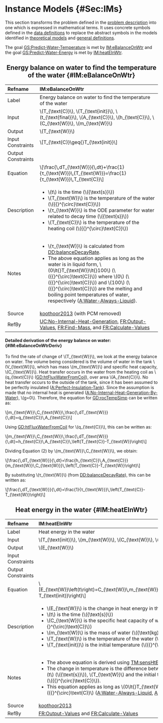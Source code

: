# Instance Models {#Sec:IMs}

This section transforms the problem defined in the [problem description](./SecProbDesc.md#Sec:ProbDesc) into one which is expressed in mathematical terms. It uses concrete symbols defined in the [data definitions](./SecDDs.md#Sec:DDs) to replace the abstract symbols in the models identified in [theoretical models](./SecTMs.md#Sec:TMs) and [general definitions](./SecGDs.md#Sec:GDs).

The goal [GS:Predict-Water-Temperature](./SecGoalStmt.md#waterTempGS) is met by [IM:eBalanceOnWtr](./SecIMs.md#IM:eBalanceOnWtr) and the goal [GS:Predict-Water-Energy](./SecGoalStmt.md#waterEnergyGS) is met by [IM:heatEInWtr](./SecIMs.md#IM:heatEInWtr).

<div align="center">

## Energy balance on water to find the temperature of the water {#IM:eBalanceOnWtr}

</div>

|Refname           |IM:eBalanceOnWtr                                                                                                                                                                                                                                                                                                                                                                                                                                                            |
|:-----------------|:---------------------------------------------------------------------------------------------------------------------------------------------------------------------------------------------------------------------------------------------------------------------------------------------------------------------------------------------------------------------------------------------------------------------------------------------------------------------------|
|Label             |Energy balance on water to find the temperature of the water                                                                                                                                                                                                                                                                                                                                                                                                                |
|Input             |\\(T\_{\text{C}}\\), \\(T\_{\text{init}}\\), \\(t\_{\text{final}}\\), \\(A\_{\text{C}}\\), \\(h\_{\text{C}}\\), \\(C\_{\text{W}}\\), \\(m\_{\text{W}}\\)                                                                                                                                                                                                                                                                                                                    |
|Output            |\\(T\_{\text{W}}\\)                                                                                                                                                                                                                                                                                                                                                                                                                                                         |
|Input Constraints |\\[T\_{\text{C}}\geq{}T\_{\text{init}}\\]                                                                                                                                                                                                                                                                                                                                                                                                                                   |
|Output Constraints|                                                                                                                                                                                                                                                                                                                                                                                                                                                                            |
|Equation          |\\[\frac{\\,dT\_{\text{W}}}{\\,dt}+\frac{1}{τ\_{\text{W}}}\\,{T\_{\text{W}}}=\frac{1}{τ\_{\text{W}}}\\,T\_{\text{C}}\\]                                                                                                                                                                                                                                                                                                                                                     |
|Description       |<ul><li>\\(t\\) is the time (\\({\text{s}}\\))</li><li>\\(T\_{\text{W}}\\) is the temperature of the water (\\({{}^{\circ}\text{C}}\\))</li><li>\\(τ\_{\text{W}}\\) is the ODE parameter for water related to decay time (\\({\text{s}}\\))</li><li>\\(T\_{\text{C}}\\) is the temperature of the heating coil (\\({{}^{\circ}\text{C}}\\))</li></ul>                                                                                                                       |
|Notes             |<ul><li>\\(τ\_{\text{W}}\\) is calculated from [DD:balanceDecayRate](./SecDDs.md#DD:balanceDecayRate).</li><li>The above equation applies as long as the water is in liquid form, \\(0\lt{}T\_{\text{W}}\lt{}100\\) (\\({{}^{\circ}\text{C}}\\)) where \\(0\\) (\\({{}^{\circ}\text{C}}\\)) and \\(100\\) (\\({{}^{\circ}\text{C}}\\)) are the melting and boiling point temperatures of water, respectively ([A:Water-Always-Liquid](./SecAssumps.md#assumpWAL)).</li></ul>|
|Source            |[koothoor2013](./SecReferences.md#koothoor2013) (with PCM removed)                                                                                                                                                                                                                                                                                                                                                                                                          |
|RefBy             |[UC:No-Internal-Heat-Generation](./SecUCs.md#unlikeChgNIHG), [FR:Output-Values](./SecFRs.md#outputValues), [FR:Find-Mass](./SecFRs.md#findMass), and [FR:Calculate-Values](./SecFRs.md#calcValues)                                                                                                                                                                                                                                                                          |

#### Detailed derivation of the energy balance on water: {#IM:eBalanceOnWtrDeriv}

To find the rate of change of \\(T\_{\text{W}}\\), we look at the energy balance on water. The volume being considered is the volume of water in the tank \\(V\_{\text{W}}\\), which has mass \\(m\_{\text{W}}\\) and specific heat capacity, \\(C\_{\text{W}}\\). Heat transfer occurs in the water from the heating coil as \\(q\_{\text{C}}\\) ([GD:htFluxWaterFromCoil](./SecGDs.md#GD:htFluxWaterFromCoil)), over area \\(A\_{\text{C}}\\). No heat transfer occurs to the outside of the tank, since it has been assumed to be perfectly insulated ([A:Perfect-Insulation-Tank](./SecAssumps.md#assumpPIT)). Since the assumption is made that no internal heat is generated ([A:No-Internal-Heat-Generation-By-Water](./SecAssumps.md#assumpNIHGBW)), \\(g=0\\). Therefore, the equation for [GD:rocTempSimp](./SecGDs.md#GD:rocTempSimp) can be written as:

\\[m\_{\text{W}}\\,C\_{\text{W}}\\,\frac{\\,dT\_{\text{W}}}{\\,dt}=q\_{\text{C}}\\,A\_{\text{C}}\\]

Using [GD:htFluxWaterFromCoil](./SecGDs.md#GD:htFluxWaterFromCoil) for \\(q\_{\text{C}}\\), this can be written as:

\\[m\_{\text{W}}\\,C\_{\text{W}}\\,\frac{\\,dT\_{\text{W}}}{\\,dt}=h\_{\text{C}}\\,A\_{\text{C}}\\,\left(T\_{\text{C}}-T\_{\text{W}}\right)\\]

Dividing Equation (2) by \\(m\_{\text{W}}\\,C\_{\text{W}}\\), we obtain:

\\[\frac{\\,dT\_{\text{W}}}{\\,dt}=\frac{h\_{\text{C}}\\,A\_{\text{C}}}{m\_{\text{W}}\\,C\_{\text{W}}}\\,\left(T\_{\text{C}}-T\_{\text{W}}\right)\\]

By substituting \\(τ\_{\text{W}}\\) (from [DD:balanceDecayRate](./SecDDs.md#DD:balanceDecayRate)), this can be written as:

\\[\frac{\\,dT\_{\text{W}}}{\\,dt}=\frac{1}{τ\_{\text{W}}}\\,\left(T\_{\text{C}}-T\_{\text{W}}\right)\\]

<div align="center">

## Heat energy in the water {#IM:heatEInWtr}

</div>

|Refname           |IM:heatEInWtr                                                                                                                                                                                                                                                                                                                                                                                                                                                                                                                         |
|:-----------------|:-------------------------------------------------------------------------------------------------------------------------------------------------------------------------------------------------------------------------------------------------------------------------------------------------------------------------------------------------------------------------------------------------------------------------------------------------------------------------------------------------------------------------------------|
|Label             |Heat energy in the water                                                                                                                                                                                                                                                                                                                                                                                                                                                                                                              |
|Input             |\\(T\_{\text{init}}\\), \\(m\_{\text{W}}\\), \\(C\_{\text{W}}\\), \\(m\_{\text{W}}\\)                                                                                                                                                                                                                                                                                                                                                                                                                                                 |
|Output            |\\(E\_{\text{W}}\\)                                                                                                                                                                                                                                                                                                                                                                                                                                                                                                                   |
|Input Constraints |                                                                                                                                                                                                                                                                                                                                                                                                                                                                                                                                      |
|Output Constraints|                                                                                                                                                                                                                                                                                                                                                                                                                                                                                                                                      |
|Equation          |\\[E\_{\text{W}}\left(t\right)=C\_{\text{W}}\\,m\_{\text{W}}\\,\left(T\_{\text{W}}\left(t\right)-T\_{\text{init}}\right)\\]                                                                                                                                                                                                                                                                                                                                                                                                           |
|Description       |<ul><li>\\(E\_{\text{W}}\\) is the change in heat energy in the water (\\({\text{J}}\\))</li><li>\\(t\\) is the time (\\({\text{s}}\\))</li><li>\\(C\_{\text{W}}\\) is the specific heat capacity of water (\\(\frac{\text{J}}{\text{kg}{}^{\circ}\text{C}}\\))</li><li>\\(m\_{\text{W}}\\) is the mass of water (\\({\text{kg}}\\))</li><li>\\(T\_{\text{W}}\\) is the temperature of the water (\\({{}^{\circ}\text{C}}\\))</li><li>\\(T\_{\text{init}}\\) is the initial temperature (\\({{}^{\circ}\text{C}}\\))</li></ul>        |
|Notes             |<ul><li>The above equation is derived using [TM:sensHtE](./SecTMs.md#TM:sensHtE).</li><li>The change in temperature is the difference between the temperature at time \\(t\\) (\\({\text{s}}\\)), \\(T\_{\text{W}}\\) and the initial temperature, \\(T\_{\text{init}}\\) (\\({{}^{\circ}\text{C}}\\)).</li><li>This equation applies as long as \\(0\lt{}T\_{\text{W}}\lt{}100\\)\\({{}^{\circ}\text{C}}\\) ([A:Water-Always-Liquid](./SecAssumps.md#assumpWAL), [A:Atmospheric-Pressure-Tank](./SecAssumps.md#assumpAPT)).</li></ul>|
|Source            |[koothoor2013](./SecReferences.md#koothoor2013)                                                                                                                                                                                                                                                                                                                                                                                                                                                                                       |
|RefBy             |[FR:Output-Values](./SecFRs.md#outputValues) and [FR:Calculate-Values](./SecFRs.md#calcValues)                                                                                                                                                                                                                                                                                                                                                                                                                                        |
